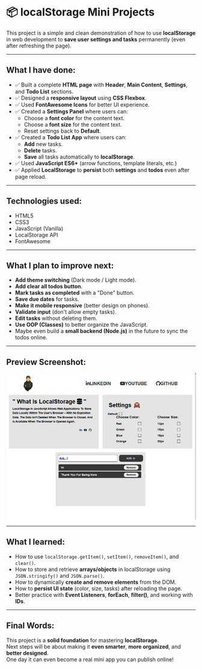 # 📦 localStorage Mini Projects

This project is a simple and clean demonstration of how to use **localStorage** in web development to **save user settings and tasks** permanently (even after refreshing the page).

---

## What I have done:

- ✅ Built a complete **HTML page** with **Header**, **Main Content**, **Settings**, and **Todo List** sections.
- ✅ Designed a **responsive layout** using **CSS Flexbox**.
- ✅ Used **FontAwesome Icons** for better UI experience.
- ✅ Created a **Settings Panel** where users can:
  - Choose a **font color** for the content text.
  - Choose a **font size** for the content text.
  - Reset settings back to **Default**.
- ✅ Created a **Todo List App** where users can:
  - **Add** new tasks.
  - **Delete** tasks.
  - **Save** all tasks automatically to **localStorage**.
- ✅ Used **JavaScript ES6+** (arrow functions, template literals, etc.)
- ✅ Applied **LocalStorage** to **persist** both **settings** and **todos** even after page reload.

---

## Technologies used:

- HTML5
- CSS3
- JavaScript (Vanilla)
- LocalStorage API
- FontAwesome

---

##  What I plan to improve next:

- **Add theme switching** (Dark mode / Light mode).
- **Add clear all todos button**.
- **Mark tasks as completed** with a "Done" button.
- **Save due dates** for tasks.
- **Make it mobile responsive** (better design on phones).
- **Validate input** (don't allow empty tasks).
- **Edit tasks** without deleting them.
- **Use OOP (Classes)** to better organize the JavaScript.
- Maybe even build a **small backend (Node.js)** in the future to sync the todos online.

---

## Preview Screenshot:

![localStorage Project Screenshot](images/localstoragescreenshot.png)

---

## What I learned:

- How to use `localStorage.getItem()`, `setItem()`, `removeItem()`, and `clear()`.
- How to store and retrieve **arrays/objects** in localStorage using `JSON.stringify()` and `JSON.parse()`.
- How to dynamically **create and remove elements** from the DOM.
- How to **persist UI state** (color, size, tasks) after reloading the page.
- Better practice with **Event Listeners**, **forEach**, **filter()**, and working with **IDs**.

---

## Final Words:

This project is a **solid foundation** for mastering **localStorage**.  
Next steps will be about making it **even smarter**, **more organized**, and **better designed**.  
One day it can even become a real mini app you can publish online!
